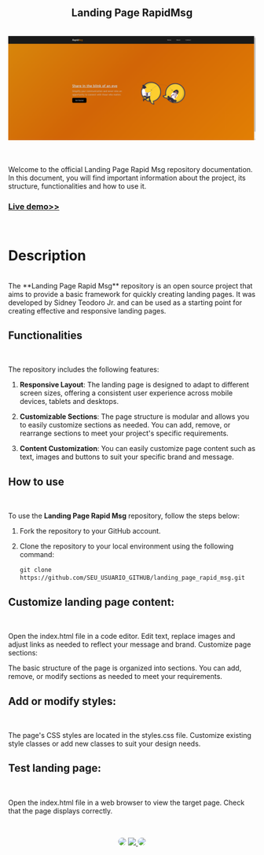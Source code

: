<h2 align="center">Landing Page RapidMsg</h2>
</br>

<div align="center">
<a href="https://sidneyteodorojr.github.io/landing_page_rapid_msg/" target="_blank">
<img src="rapid_msg.png" alt="Landing Page">
</a>
</div>
</br>
</br>

Welcome to the official Landing Page Rapid Msg repository documentation. In this document, you will find important information about the project, its structure, functionalities and how to use it.
</br>
<h3 align="left"><a href="https://sidneyteodorojr.github.io/landing_page_rapid_msg/">Live demo>></a></h3>
</br>

# Description

</br>
The **Landing Page Rapid Msg** repository is an open source project that aims to provide a basic framework for quickly creating landing pages. It was developed by Sidney Teodoro Jr. and can be used as a starting point for creating effective and responsive landing pages.

## Functionalities
</br>

The repository includes the following features:

1. **Responsive Layout**: The landing page is designed to adapt to different screen sizes, offering a consistent user experience across mobile devices, tablets and desktops.

2. **Customizable Sections**: The page structure is modular and allows you to easily customize sections as needed. You can add, remove, or rearrange sections to meet your project's specific requirements.

3. **Content Customization**: You can easily customize page content such as text, images and buttons to suit your specific brand and message.

## How to use
</br>

To use the **Landing Page Rapid Msg** repository, follow the steps below:

1. Fork the repository to your GitHub account.

2. Clone the repository to your local environment using the following command:
   
   ```shell
   git clone https://github.com/SEU_USUARIO_GITHUB/landing_page_rapid_msg.git
   
## Customize landing page content:
</br>

Open the index.html file in a code editor.
Edit text, replace images and adjust links as needed to reflect your message and brand.
Customize page sections:

The basic structure of the page is organized into sections.
You can add, remove, or modify sections as needed to meet your requirements.

## Add or modify styles:
</br>

The page's CSS styles are located in the styles.css file.
Customize existing style classes or add new classes to suit your design needs.

## Test landing page:
</br>

Open the index.html file in a web browser to view the target page.
Check that the page displays correctly.

##
</br>

<div align="center">
<a href="https://www.facebook.com/profile.php?id=100091086461235" target="_blank"><img src="https://img.shields.io/badge/-Facebook-%230077B5?style=for-the-badge&logo=facebook&logoColor=white" style="border-radius: 30px" target="_blank"></a>
<a href="https://www.instagram.com/sidneyteodoroaraujo" target="_blank"><img src="https://img.shields.io/badge/-Instagram-%23E4405F?style=for-the-badge&logo=instagram&logoColor=white"</a>
<a href="https://www.linkedin.com/in/sidney-teodoro-4a4a8119b?lipi=urn%3Ali%3Apage%3Ad_flagship3_profile_view_base_contact_details%3B%2FevuTOiSSJS2hWGCZgtZiQ%3D%3D" target="_blank"><img src="https://img.shields.io/badge/-LinkedIn-%230077B5?style=for-the-badge&logo=linkedin&logoColor=white" style="border-radius: 30px" target="_blank"></a>
</div>
